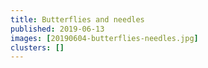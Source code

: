 ```yaml
---
title: Butterflies and needles
published: 2019-06-13
images: [20190604-butterflies-needles.jpg]
clusters: []
---
```

